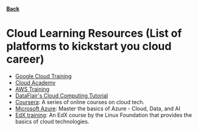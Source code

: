 **[Back](/README.md/)**

# Cloud Learning Resources (List of platforms to kickstart you cloud career)

- [Google Cloud Training](https://cloud.google.com/training)
- [Cloud Academy](https://cloudacademy.com/)
- [AWS Training](https://aws.amazon.com/training/)
- [DataFlair's Cloud Computing Tutorial](https://data-flair.training/blogs/cloud-computing-tutorial/)
- [Coursera](https://www.coursera.org/promo/cloud-technology-free-courses): A series of online courses on cloud tech. 
- [Microsoft Azure](https://docs.microsoft.com/en-us/users/microsoftazuretrainingandcertifications/collections/m6d0hn5nn3edn3): Master the basics of Azure - Cloud, Data, and AI
- [EdX training](https://www.edx.org/course/introduction-to-cloud-infrastructure-technologies): An EdX course by the Linux Foundation that provides the basics of cloud technologies. 
